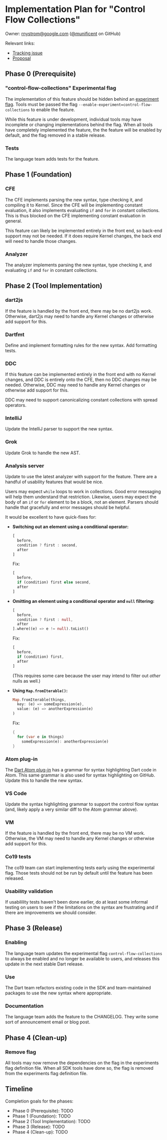 # Implementation Plan for "Control Flow Collections"

Owner: rnystrom@google.com ([@munificent](https://github.com/munificent/) on GitHub)

Relevant links:

* [Tracking issue](https://github.com/dart-lang/language/issues/78)
* [Proposal](https://github.com/dart-lang/language/blob/master/working/control-flow-collections/feature-specification.md)

## Phase 0 (Prerequisite)

### "control-flow-collections" Experimental flag

The implementation of this feature should be hidden behind an [experiment
flag][]. Tools must be passed the flag
`--enable-experiment=control-flow-collections` to enable the feature.

[experiment flag]: https://github.com/dart-lang/sdk/blob/master/docs/process/experimental-flags.md

While this feature is under development, individual tools may have incomplete or
changing implementations behind the flag. When all tools have completely
implemented the feature, the the feature will be enabled by default, and the
flag removed in a stable release.

### Tests

The language team adds tests for the feature.

## Phase 1 (Foundation)

### CFE

The CFE implements parsing the new syntax, type checking it, and compiling it to
Kernel. Since the CFE will be implementing constant evaluation, it also
implements evaluating `if` and `for` in constant collections. This is thus
blocked on the CFE implementing constant evaluation in general.

This feature can likely be implemented entirely in the front end, so back-end
support may not be needed. If it does require Kernel changes, the back end will
need to handle those changes.

### Analyzer

The analyzer implements parsing the new syntax, type checking it, and
evaluating `if` and `for` in constant collections.

## Phase 2 (Tool Implementation)

### dart2js

If the feature is handled by the front end, there may be no dart2js work.
Otherwise, dart2js may need to handle any Kernel changes or otherwise add
support for this.

### Dartfmt

Define and implement formatting rules for the new syntax. Add formatting tests.

### DDC

If this feature can be implemented entirely in the front end with no Kernel
changes, and DDC is entirely onto the CFE, then no DDC changes may be needed.
Otherwise, DDC may need to handle any Kernel changes or otherwise add support
for this.

DDC may need to support canonicalizing constant collections with spread
operators.

### IntelliJ

Update the IntelliJ parser to support the new syntax.

### Grok

Update Grok to handle the new AST.

### Analysis server

Update to use the latest analyzer with support for the feature. There are a
handful of usability features that would be nice.

Users may expect `while` loops to work in collections. Good error messaging will
help them understand that restriction. Likewise, users may expect the body of an
`if` or `for` element to be a block, not an element. Parsers should handle that
gracefully and error messages should be helpful.

It would be excellent to have quick-fixes for:

*   **Switching out an element using a conditional operator:**

    ```dart
    [
      before,
      condition ? first : second,
      after
    ]
    ```

    Fix:

    ```dart
    [
      before,
      if (condition) first else second,
      after
    ]
    ```

*   **Omitting an element using a conditional operator and `null` filtering:**

    ```dart
    [
      before,
      condition ? first : null,
      after
    ].where((e) => e != null).toList()
    ```

    Fix:

    ```dart
    [
      before,
      if (condition) first,
      after
    ]
    ```

    (This requires some care because the user may intend to filter out *other*
    nulls as well.)

*   **Using `Map.fromIterable()`:**

    ```dart
    Map.fromIterable(things,
      key: (e) => someExpression(e),
      value: (e) => anotherExpression(e)
    )
    ```

    Fix:

    ```dart
    {
      for (var e in things)
        someExpression(e): anotherExpression(e)
    }
    ```

### Atom plug-in

The [Dart Atom plug-in][atom] has a grammar for syntax highlighting Dart code in
Atom. This same grammar is also used for syntax highlighting on GitHub. Update
this to handle the new syntax.

[atom]: https://github.com/dart-atom/dart

### VS Code

Update the syntax highlighting grammar to support the control flow syntax (and,
likely apply a very similar diff to the Atom grammar above).

### VM

If the feature is handled by the front end, there may be no VM work. Otherwise,
the VM may need to handle any Kernel changes or otherwise add support for this.

### Co19 tests

The co19 team can start implementing tests early using the experimental flag.
Those tests should not be run by default until the feature has been released.

### Usability validation

If usabilility tests haven't been done earlier, do at least some informal
testing on users to see if the limitations on the syntax are frustrating and if
there are improvements we should consider.

## Phase 3 (Release)

### Enabling

The language team updates the experimental flag `control-flow-collections` to
always be enabled and no longer be available to users, and releases this update
in the next stable Dart release.

### Use

The Dart team refactors existing code in the SDK and team-maintained packages
to use the new syntax where appropriate.

### Documentation

The language team adds the feature to the CHANGELOG. They write some sort of
announcement email or blog post.

## Phase 4 (Clean-up)

### Remove flag

All tools may now remove the dependencies on the flag in the experiments flag
definition file. When all SDK tools have done so, the flag is removed from the
experiments flag definition file.

## Timeline

Completion goals for the phases:

*   Phase 0 (Prerequisite): TODO
*   Phase 1 (Foundation): TODO
*   Phase 2 (Tool Implementation): TODO
*   Phase 3 (Release): TODO
*   Phase 4 (Clean-up): TODO

